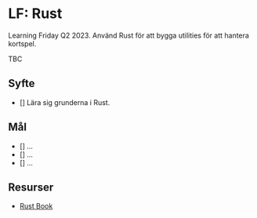 # LF: Rust

Learning Friday Q2 2023.
Använd Rust för att bygga utilities för att hantera kortspel.

TBC

## Syfte

- [] Lära sig grunderna i Rust.

## Mål

- [] ...
- [] ...
- [] ...

## Resurser

- [Rust Book](https://doc.rust-lang.org/book/)